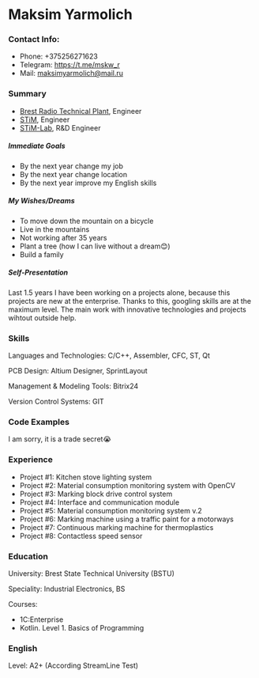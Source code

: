 
# Maksim Yarmolich

### Contact Info:

  - Phone: +375256271623
  - Telegram: https://t.me/mskw_r
  - Mail: maksimyarmolich@mail.ru

### Summary

  - [Brest Radio Technical Plant](https://www.brtz.by), Engineer
  - [STiM](https://stimby.net), Engineer
  - [STiM-Lab](https://stim.by), R&D Engineer

##### Immediate Goals

  - By the next year change my job
  - By the next year change location
  - By the next year improve my English skills

##### My Wishes/Dreams

  - To move down the mountain on a bicycle
  - Live in the mountains
  - Not working after 35 years
  - Plant a tree (how I can live without a dream:blush:)
  - Build a family

##### Self-Presentation

Last 1.5 years I have been working on a projects alone, because this projects are new at the enterprise. Thanks to this, googling skills are at the maximum level. The main work with innovative technologies and projects wihtout outside help. 

### Skills

Languages and Technologies: C/C++, Assembler, CFC, ST, Qt

PCB Design: Altium Designer, SprintLayout

Management & Modeling Tools: Bitrix24

Version Control Systems: GIT

### Code Examples

I am sorry, it is a trade secret:sob:

### Experience

  - Project #1: Kitchen stove lighting system
  - Project #2: Material consumption monitoring system with OpenCV
  - Project #3: Marking block drive control system
  - Project #4: Interface and communication module
  - Project #5: Material consumption monitoring system v.2
  - Project #6: Marking machine using a traffic paint for a motorways
  - Project #7: Сontinuous marking machine for thermoplastics
  - Project #8: Contactless speed sensor

### Education

University: Brest State Technical University (BSTU)

Speciality: Industrial Electronics, BS
 
Courses: 
  - 1C:Enterprise
  - Kotlin. Level 1. Basics of Programming

### English

 Level: A2+ (According StreamLine Test)